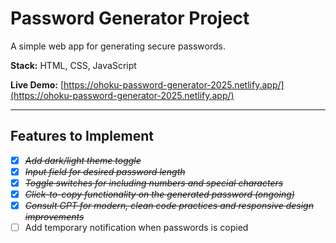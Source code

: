 # Password Generator Project

A simple web app for generating secure passwords.

**Stack:** HTML, CSS, JavaScript

**Live Demo:** [https://ohoku-password-generator-2025.netlify.app/](https://ohoku-password-generator-2025.netlify.app/)

---

## Features to Implement

- [x] *~~Add dark/light theme toggle~~*
- [x] *~~Input field for desired password length~~*
- [x] *~~Toggle switches for including numbers and special characters~~*
- [x] *~~Click-to-copy functionality on the generated password (ongoing)~~*
- [x] *~~Consult GPT for modern, clean code practices and responsive design improvements~~*
- [ ] Add temporary notification when passwords is copied